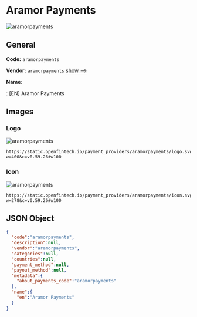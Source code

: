 
# Aramor Payments 
![aramorpayments](https://static.openfintech.io/payment_providers/aramorpayments/logo.svg?w=400&c=v0.59.26#w100)  

## General 
 
**Code:** `aramorpayments` 
 
**Vendor:** `aramorpayments` [show -->](/vendors/aramorpayments/) 
 
**Name:** 
 
:	[EN] Aramor Payments 
 

## Images 

### Logo 
 
![aramorpayments](https://static.openfintech.io/payment_providers/aramorpayments/logo.svg?w=400&c=v0.59.26#w100)  

```
https://static.openfintech.io/payment_providers/aramorpayments/logo.svg?w=400&c=v0.59.26#w100
```  

### Icon 
 
![aramorpayments](https://static.openfintech.io/payment_providers/aramorpayments/icon.svg?w=278&c=v0.59.26#w100)  

```
https://static.openfintech.io/payment_providers/aramorpayments/icon.svg?w=278&c=v0.59.26#w100
```  

## JSON Object 

```json
{
  "code":"aramorpayments",
  "description":null,
  "vendor":"aramorpayments",
  "categories":null,
  "countries":null,
  "payment_method":null,
  "payout_method":null,
  "metadata":{
    "about_payments_code":"aramorpayments"
  },
  "name":{
    "en":"Aramor Payments"
  }
}
```  
